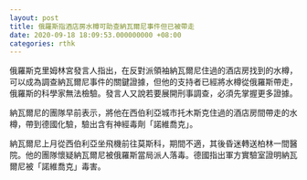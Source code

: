```yaml
---
layout: post
title: 俄羅斯指酒店房水樽可助查納瓦爾尼事件但已被帶走
date: 2020-09-18 18:09:53.000000000 +08:00
categories: rthk
---
```


俄羅斯克里姆林宮發言人指出，在反對派領袖納瓦爾尼住過的酒店房找到的水樽，可以成為調查納瓦爾尼事件的關鍵證據，但他的支持者已經將水樽從俄羅斯帶走，俄羅斯的科學家無法檢驗。發言人又說若要展開刑事調查，必須先掌握更多證據。

納瓦爾尼的團隊早前表示，將他在西伯利亞城市托木斯克住過的酒店房間帶走的水樽，帶到德國化驗，驗出含有神經毒劑「諾維喬克」。

納瓦爾尼上月從西伯利亞坐飛機前往莫斯科，期間不適，其後昏迷轉送柏林一間醫院。他的團隊懷疑納瓦爾尼被俄羅斯當局派人落毒。德國指出軍方實驗室證明納瓦爾尼被「諾維喬克」毒害。
